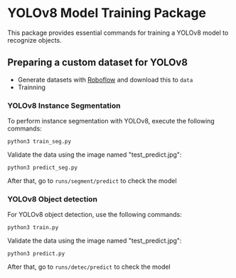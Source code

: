 # YOLOv8 Model Training Package
This package provides essential commands for training a YOLOv8 model to recognize objects.
## Preparing a custom dataset for YOLOv8
- Generate datasets with [Roboflow](https://app.roboflow.com/) and download this to ``data``
- Trainning
### YOLOv8 Instance Segmentation
To perform instance segmentation with YOLOv8, execute the following commands:
```
python3 train_seg.py 
```
Validate the data using the image named "test_predict.jpg":
```
python3 predict_seg.py
```
After that, go to ``runs/segment/predict`` to check the model

### YOLOv8 Object detection
For YOLOv8 object detection, use the following commands:
```
python3 train.py 
```
Validate the data using the image named "test_predict.jpg":
```
python3 predict.py
```
After that, go to ``runs/detec/predict`` to check the model
